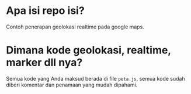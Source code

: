 # Apa isi repo isi?
Contoh penerapan geolokasi realtime pada google maps.

# Dimana kode geolokasi, realtime, marker dll nya?
Semua kode yang Anda maksud berada di file `peta.js`, semua kode sudah diberi komentar dan penamaan yang mudah dipahami.


